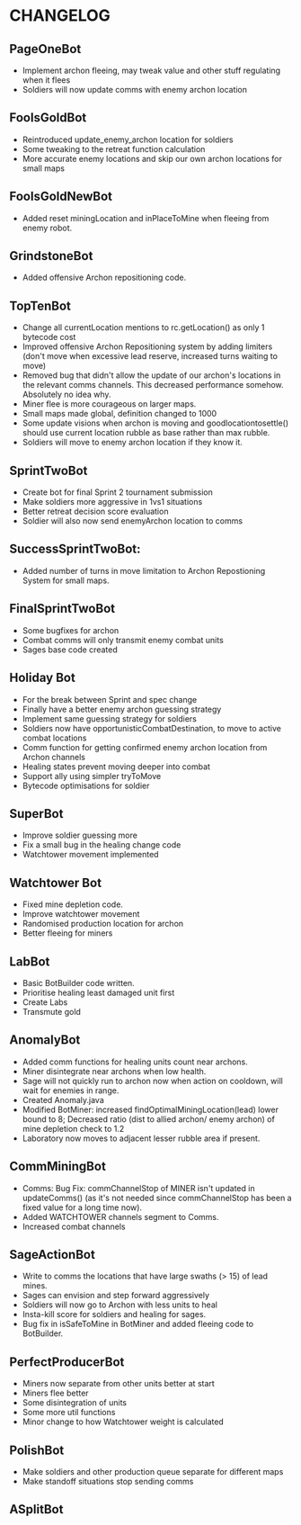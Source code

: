 # CHANGELOG

## PageOneBot

* Implement archon fleeing, may tweak value and other stuff regulating when it flees
* Soldiers will now update comms with enemy archon location

## FoolsGoldBot

* Reintroduced update_enemy_archon location for soldiers
* Some tweaking to the retreat function calculation
* More accurate enemy locations and skip our own archon locations for small maps

## FoolsGoldNewBot

* Added reset miningLocation and inPlaceToMine when fleeing from enemy robot.

## GrindstoneBot

* Added offensive Archon repositioning code.

## TopTenBot

* Change all currentLocation mentions to rc.getLocation() as only 1 bytecode cost
* Improved offensive Archon Repositioning system by adding limiters (don't move when excessive lead reserve, increased turns waiting to move)
* Removed bug that didn't allow the update of our archon's locations in the relevant comms channels. This decreased performance somehow. Absolutely no idea why.
* Miner flee is more courageous on larger maps.
* Small maps made global, definition changed to 1000
* Some update visions when archon is moving and goodlocationtosettle() should use current location rubble as base rather
than max rubble.
* Soldiers will move to enemy archon location if they know it.

## SprintTwoBot

* Create bot for final Sprint 2 tournament submission
* Make soldiers more aggressive in 1vs1 situations
* Better retreat decision score evaluation
* Soldier will also now send enemyArchon location to comms

## SuccessSprintTwoBot:

* Added number of turns in move limitation to Archon Repostioning System for small maps.

## FinalSprintTwoBot

* Some bugfixes for archon
* Combat comms will only transmit enemy combat units
* Sages base code created

## Holiday Bot

* For the break between Sprint and spec change
* Finally have a better enemy archon guessing strategy
* Implement same guessing strategy for soldiers
* Soldiers now have opportunisticCombatDestination, to move to active combat locations
* Comm function for getting confirmed enemy archon location from Archon channels
* Healing states prevent moving deeper into combat
* Support ally using simpler tryToMove
* Bytecode optimisations for soldier
  
## SuperBot

* Improve soldier guessing more
* Fix a small bug in the healing change code
* Watchtower movement implemented

## Watchtower Bot

* Fixed mine depletion code.
* Improve watchtower movement
* Randomised production location for archon
* Better fleeing for miners

## LabBot

* Basic BotBuilder code written.
* Prioritise healing least damaged unit first
* Create Labs
* Transmute gold

## AnomalyBot

* Added comm functions for healing units count near archons.
* Miner disintegrate near archons when low health.
* Sage will not quickly run to archon now when action on cooldown, will wait for enemies in range.
* Created Anomaly.java
* Modified BotMiner: increased findOptimalMiningLocation(lead) lower bound to 8; Decreased ratio (dist to allied archon/ enemy archon) of mine depletion check to 1.2
* Laboratory now moves to adjacent lesser rubble area if present.

## CommMiningBot

* Comms: Bug Fix: commChannelStop of MINER isn't updated in updateComms() (as it's not needed since commChannelStop has been a fixed value for a long time now).
* Added WATCHTOWER channels segment to Comms.
* Increased combat channels

## SageActionBot

* Write to comms the locations that have large swaths (> 15) of lead mines.
* Sages can envision and step forward aggressively
* Soldiers will now go to Archon with less units to heal
* Insta-kill score for soldiers and healing for sages.
* Bug fix in isSafeToMine in BotMiner and added fleeing code to BotBuilder.

## PerfectProducerBot

* Miners now separate from other units better at start
* Miners flee better
* Some disintegration of units
* Some more util functions
* Minor change to how Watchtower weight is calculated

## PolishBot

* Make soldiers and other production queue separate for different maps
* Make standoff situations stop sending comms

## ASplitBot
